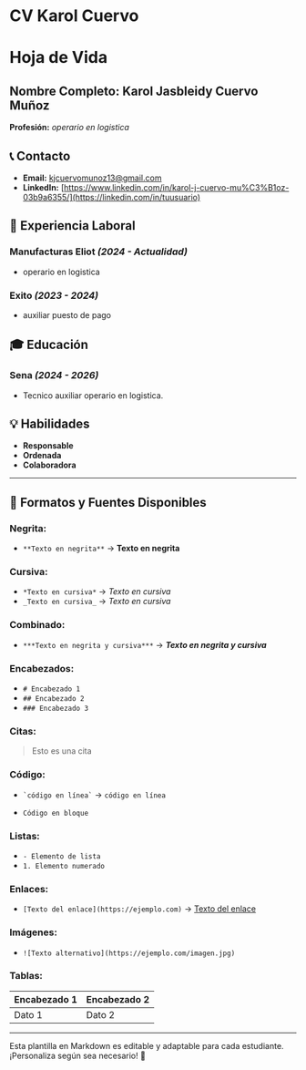 # CV Karol Cuervo
# Hoja de Vida

## Nombre Completo: **Karol Jasbleidy Cuervo Muñoz**
**Profesión:** _operario en logistica_

## 📞 Contacto

- **Email:** [kjcuervomunoz13@gmail.com](mailto:correo@ejemplo.com)
- **LinkedIn:** [https://www.linkedin.com/in/karol-j-cuervo-mu%C3%B1oz-03b9a6355/](https://linkedin.com/in/tuusuario)

## 🏢 Experiencia Laboral
### **Manufacturas Eliot** _(2024 - Actualidad)_
- operario en logistica

### **Exito** _(2023 - 2024)_
- auxiliar puesto de pago

## 🎓 Educación
### **Sena** _(2024 - 2026)_
- Tecnico auxiliar operario en logistica.

## 💡 Habilidades
- **Responsable**
- **Ordenada**
- **Colaboradora**

---

## 🎨 Formatos y Fuentes Disponibles

### **Negrita:**
- `**Texto en negrita**` → **Texto en negrita**

### **Cursiva:**
- `*Texto en cursiva*` → *Texto en cursiva*
- `_Texto en cursiva_` → _Texto en cursiva_

### **Combinado:**
- `***Texto en negrita y cursiva***` → ***Texto en negrita y cursiva***

### **Encabezados:**
- `# Encabezado 1`
- `## Encabezado 2`
- `### Encabezado 3`

### **Citas:**
> Esto es una cita

### **Código:**
- `` `código en línea` `` → `código en línea`
- ```
  Código en bloque
  ```

### **Listas:**
- `- Elemento de lista`
- `1. Elemento numerado`

### **Enlaces:**
- `[Texto del enlace](https://ejemplo.com)` → [Texto del enlace](https://ejemplo.com)

### **Imágenes:**
- `![Texto alternativo](https://ejemplo.com/imagen.jpg)`

### **Tablas:**
| Encabezado 1 | Encabezado 2 |
|-------------|-------------|
| Dato 1     | Dato 2      |

---

Esta plantilla en Markdown es editable y adaptable para cada estudiante. ¡Personaliza según sea necesario! 🎯


